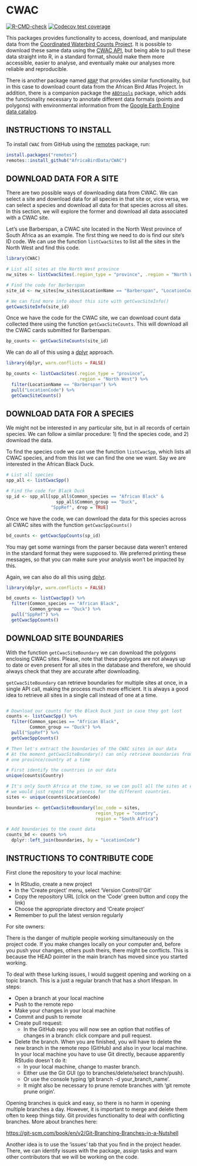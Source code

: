 
<!-- README.md is generated from README.Rmd. Please edit that file -->

# CWAC

<!-- badges: start -->

[![R-CMD-check](https://github.com/AfricaBirdData/CWAC/actions/workflows/R-CMD-check.yaml/badge.svg)](https://github.com/AfricaBirdData/CWAC/actions/workflows/R-CMD-check.yaml)
[![Codecov test
coverage](https://codecov.io/gh/AfricaBirdData/CWAC/branch/master/graph/badge.svg)](https://app.codecov.io/gh/AfricaBirdData/CWAC?branch=master)
<!-- badges: end -->

This packages provides functionality to access, download, and manipulate
data from the [Coordinated Waterbird Counts
Project](https://cwac.birdmap.africa/). It is possible to download these
same data using the [CWAC API](api.birdmap.africa), but being able to
pull these data straight into R, in a standard format, should make them
more accessible, easier to analyse, and eventually make our analyses
more reliable and reproducible.

There is another package named
[`ABAP`](https://github.com/AfricaBirdData/ABAP) that provides similar
functionality, but in this case to download count data from the African
Bird Atlas Project. In addition, there is a companion package the
[`ABDtools`](https://github.com/AfricaBirdData/ABDtools) package, which
adds the functionality necessary to annotate different data formats
(points and polygons) with environmental information from the [Google
Earth Engine data
catalog](https://developers.google.com/earth-engine/datasets).

## INSTRUCTIONS TO INSTALL

To install `CWAC` from GitHub using the
[remotes](https://github.com/r-lib/remotes) package, run:

``` r
install.packages("remotes")
remotes::install_github("AfricaBirdData/CWAC")
```

## DOWNLOAD DATA FOR A SITE

There are two possible ways of downloading data from CWAC. We can select
a site and download data for all species in that site or, vice versa, we
can select a species and download all data for that species across all
sites. In this section, we will explore the former and download all data
associated with a CWAC site.

Let’s use Barberspan, a CWAC site located in the North West province of
South Africa as an example. The first thing we need to do is find our
site’s ID code. We can use the function `listCwacSites` to list all the
sites in the North West and find this code.

``` r
library(CWAC)

# List all sites at the North West province
nw_sites <- listCwacSites(.region_type = "province", .region = "North West")

# Find the code for Barberspan
site_id <- nw_sites[nw_sites$LocationName == "Barberspan", "LocationCode", drop = TRUE]

# We can find more info about this site with getCwacSiteInfo()
getCwacSiteInfo(site_id)
```

Once we have the code for the CWAC site, we can download count data
collected there using the function `getCwacSiteCounts`. This will
download all the CWAC cards submitted for Barberspan.

``` r
bp_counts <- getCwacSiteCounts(site_id)
```

We can do all of this using a [dplyr](https://dplyr.tidyverse.org/)
approach.

``` r
library(dplyr, warn.conflicts = FALSE)

bp_counts <- listCwacSites(.region_type = "province",
                           .region = "North West") %>% 
  filter(LocationName == "Barberspan") %>% 
  pull("LocationCode") %>% 
  getCwacSiteCounts()
```

## DOWNLOAD DATA FOR A SPECIES

We might not be interested in any particular site, but in all records of
certain species. We can follow a similar procedure: 1) find the species
code, and 2) download the data.

To find the species code we can use the function `listCwacSpp`, which
lists all CWAC species, and from this list we can find the one we want.
Say we are interested in the African Black Duck.

``` r
# List all species
spp_all <- listCwacSpp()

# Find the code for Black Duck
sp_id <- spp_all[spp_all$Common_species == "African Black" &
                   spp_all$Common_group == "Duck",
                 "SppRef", drop = TRUE]
```

Once we have the code, we can download the data for this species across
all CWAC sites with the function `getCwacSppCounts()`

``` r
bd_counts <- getCwacSppCounts(sp_id)
```

You may get some warnings from the parser because data weren’t entered
in the standard format they were supposed to. We preferred printing
these messages, so that you can make sure your analysis won’t be
impacted by this.

Again, we can also do all this using
[dplyr](https://dplyr.tidyverse.org/).

``` r
library(dplyr, warn.conflicts = FALSE)

bd_counts <- listCwacSpp() %>% 
  filter(Common_species == "African Black",
         Common_group == "Duck") %>% 
  pull("SppRef") %>% 
  getCwacSppCounts()
```

## DOWNLOAD SITE BOUNDARIES

With the function `getCwacSiteBoundary` we can download the polygons
enclosing CWAC sites. Please, note that these polygons are not always up
to date or even present for all sites in the database and therefore, we
should always check that they are accurate after downloading.

`getCwacSiteBoundary` can retrieve boundaries for multiple sites at
once, in a single API call, making the process much more efficient. It
is always a good idea to retrieve all sites in a single call instead of
one at a time.

``` r

# Download our counts for the Black Duck just in case they got lost
counts <- listCwacSpp() %>% 
  filter(Common_species == "African Black",
         Common_group == "Duck") %>% 
  pull("SppRef") %>% 
  getCwacSppCounts()

# Then let's extract the boundaries of the CWAC sites in our data
# At the moment getCwacSiteBoundary() can only retrieve boundaries from sites of
# one province/country at a time

# First identify the countries in our data
unique(counts$Country)

# It's only South Africa at the time, so we can pull all the sites at once. Otherwise,
# we would just repeat the process for the different countries.
sites <- unique(counts$LocationCode)

boundaries <- getCwacSiteBoundary(loc_code = sites,
                                  region_type = "country",
                                  region = "South Africa")

# Add boundaries to the count data
counts_bd <- counts %>% 
  dplyr::left_join(boundaries, by = "LocationCode")
```

## INSTRUCTIONS TO CONTRIBUTE CODE

First clone the repository to your local machine:

- In RStudio, create a new project
- In the ‘Create project’ menu, select ‘Version Control’/‘Git’
- Copy the repository URL (click on the ‘Code’ green button and copy the
  link)
- Choose the appropriate directory and ‘Create project’
- Remember to pull the latest version regularly

For site owners:

There is the danger of multiple people working simultaneously on the
project code. If you make changes locally on your computer and, before
you push your changes, others push theirs, there might be conflicts.
This is because the HEAD pointer in the main branch has moved since you
started working.

To deal with these lurking issues, I would suggest opening and working
on a topic branch. This is a just a regular branch that has a short
lifespan. In steps:

- Open a branch at your local machine
- Push to the remote repo
- Make your changes in your local machine
- Commit and push to remote
- Create pull request:
  - In the GitHub repo you will now see an option that notifies of
    changes in a branch: click compare and pull request.
- Delete the branch. When you are finished, you will have to delete the
  new branch in the remote repo (GitHub) and also in your local machine.
  In your local machine you have to use Git directly, because apparently
  RStudio doesn´t do it:
  - In your local machine, change to master branch.
  - Either use the Git GUI (go to branches/delete/select branch/push).
  - Or use the console typing ‘git branch -d your_branch_name’.
  - It might also be necessary to prune remote branches with ‘git remote
    prune origin’.

Opening branches is quick and easy, so there is no harm in opening
multiple branches a day. However, it is important to merge and delete
them often to keep things tidy. Git provides functionality to deal with
conflicting branches. More about branches here:

<https://git-scm.com/book/en/v2/Git-Branching-Branches-in-a-Nutshell>

Another idea is to use the ‘issues’ tab that you find in the project
header. There, we can identify issues with the package, assign tasks and
warn other contributors that we will be working on the code.
